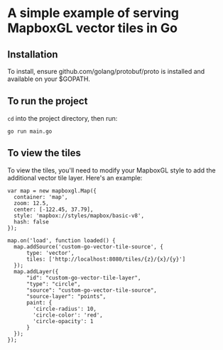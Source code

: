 # A simple example of serving MapboxGL vector tiles in Go

## Installation

To install, ensure github.com/golang/protobuf/proto is installed and available on your $GOPATH.

## To run the project

`cd` into the project directory, then run:

    go run main.go

## To view the tiles

To view the tiles, you'll need to modify your MapboxGL style to add the additional vector tile layer. Here's an example:

```
var map = new mapboxgl.Map({
  container: 'map',
  zoom: 12.5,
  center: [-122.45, 37.79],
  style: 'mapbox://styles/mapbox/basic-v8',
  hash: false
});

map.on('load', function loaded() {
  map.addSource('custom-go-vector-tile-source', {
      type: 'vector',
      tiles: ['http://localhost:8080/tiles/{z}/{x}/{y}']
  });
  map.addLayer({
      "id": "custom-go-vector-tile-layer",
      "type": "circle",
      "source": "custom-go-vector-tile-source",
      "source-layer": "points",
      paint: {
        'circle-radius': 10,
        'circle-color': 'red',
        'circle-opacity': 1
      }
  });
});
```
